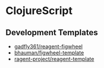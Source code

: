 # ClojureScript

## Development Templates

* [gadfly361/reagent-figwheel](https://github.com/gadfly361/reagent-figwheel)
* [bhauman/figwheel-template](https://github.com/bhauman/figwheel-template)
* [ragent-project/reagent-template](https://github.com/reagent-project/reagent-template)

